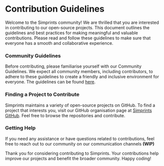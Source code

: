 # Contribution Guidelines

Welcome to the Simprints community! We are thrilled that you are interested in contributing to our open-source projects. This document outlines the guidelines and best practices for making meaningful and valuable contributions. Please read and follow these guidelines to make sure that everyone has a smooth and collaborative experience.

### Community Guidelines

Before contributing, please familiarise yourself with our Community Guidelines. We expect all community members, including contributors, to adhere to these guidelines to create a friendly and inclusive environment for everyone. The guidelines can be found [here](./#community-guidelines).

### Finding a Project to Contribute

Simprints maintains a variety of open-source projects on GitHub. To find a project that interests you, visit our GitHub organisation page at [Simprints GitHub](https://github.com/Simprints). Feel free to browse the repositories and contribute.

### Getting Help

If you need any assistance or have questions related to contributions, feel free to reach out to our community on our communication channels **(WIP)**

Thank you for considering contributing to Simprints. Your contributions help improve our projects and benefit the broader community. Happy coding!

###
